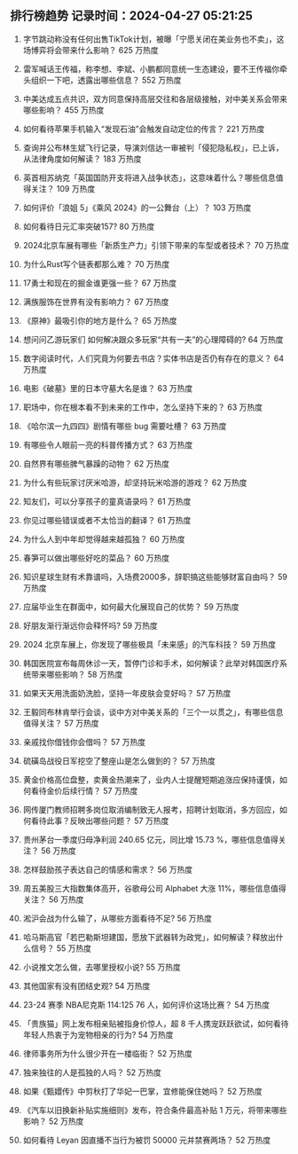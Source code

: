 
## 排行榜趋势 记录时间：2024-04-27 05:21:25
  
  1. 字节跳动称没有任何出售TikTok计划，被曝「宁愿关闭在美业务也不卖」，这场博弈将会带来什么影响？ 625 万热度
    
  2. 雷军喊话王传福，称李想、李斌、小鹏都同意统一生态建设，要不王传福你牵头组织一下吧，透露出哪些信息？ 552 万热度
    
  3. 中美达成五点共识，双方同意保持高层交往和各层级接触，对中美关系会带来哪些影响？ 455 万热度
    
  4. 如何看待苹果手机输入“发现石油”会触发自动定位的传言？ 221 万热度
    
  5. 查询并公布林生斌飞行记录，导演刘信达一审被判「侵犯隐私权」，已上诉，从法律角度如何解读？ 183 万热度
    
  6. 英首相苏纳克「英国国防开支将进入战争状态」，这意味着什么？哪些信息值得关注？ 109 万热度
    
  7. 如何评价「浪姐 5」《乘风 2024》的一公舞台（上）？ 103 万热度
    
  8. 如何看待日元汇率突破157? 80 万热度
    
  9. 2024北京车展有哪些「新质生产力」引领下带来的车型或者技术？ 70 万热度
    
  10. 为什么Rust写个链表都那么难？ 70 万热度
    
  11. 17勇士和现在的掘金谁更强一些？ 67 万热度
    
  12. 满族服饰在世界有没有影响力？ 67 万热度
    
  13. 《原神》最吸引你的地方是什么？ 65 万热度
    
  14. 想问问乙游玩家们 如何解决跟众多玩家“共有一夫”的心理障碍的? 64 万热度
    
  15. 数字阅读时代，人们究竟为何要去书店？实体书店是否仍有存在的意义？ 64 万热度
    
  16. 电影《破墓》里的日本守墓大名是谁？ 63 万热度
    
  17. 职场中，你在根本看不到未来的工作中，怎么坚持下来的？ 63 万热度
    
  18. 《哈尔滨一九四四》剧情有哪些 bug 需要吐槽？ 63 万热度
    
  19. 有哪些令人眼前一亮的科普传播方式？ 63 万热度
    
  20. 自然界有哪些脾气暴躁的动物？ 62 万热度
    
  21. 为什么有些玩家讨厌米哈游，却坚持玩米哈游的游戏？ 62 万热度
    
  22. 知友们，可以分享孩子的童真语录吗？ 61 万热度
    
  23. 你见过哪些错误或者不太恰当的翻译？ 61 万热度
    
  24. 为什么人到中年却觉得越来越孤独？ 60 万热度
    
  25. 春笋可以做出哪些好吃的菜品？ 60 万热度
    
  26. 知识星球生财有术靠谱吗，入场费2000多，辞职搞这些能够财富自由吗？ 59 万热度
    
  27. 应届毕业生在群面中，如何最大化展现自己的优势？ 59 万热度
    
  28. 好朋友渐行渐远你会释怀吗? 59 万热度
    
  29. 2024 北京车展上，你发现了哪些极具「未来感」的汽车科技？ 59 万热度
    
  30. 韩国医院宣布每周休诊一天，暂停门诊和手术，如何解读？此举对韩国医疗系统带来哪些影响？ 58 万热度
    
  31. 如果天天用洗面奶洗脸，坚持一年皮肤会变好吗？ 57 万热度
    
  32. 王毅同布林肯举行会谈，谈中方对中美关系的「三个一以贯之」，有哪些信息值得关注？ 57 万热度
    
  33. 亲戚找你借钱你会借吗？ 57 万热度
    
  34. 硫磺岛战役日军挖空了整座山是怎么做到的？ 57 万热度
    
  35. 黄金价格高位盘整，卖黄金热潮来了，业内人士提醒短期追涨应保持谨慎，如何看待金价后续行情？ 57 万热度
    
  36. 网传厦门教师招聘多岗位取消编制致无人报考，招聘计划取消，多方回应，如何看待此事？反映出哪些问题？ 57 万热度
    
  37. 贵州茅台一季度归母净利润 240.65 亿元，同比增 15.73 %，哪些信息值得关注？ 56 万热度
    
  38. 怎样鼓励孩子表达自己的情感和需求？ 56 万热度
    
  39. 周五美股三大指数集体高开，谷歌母公司 Alphabet 大涨 11%，哪些信息值得关注？ 56 万热度
    
  40. 淞沪会战为什么输了，从哪些方面看待不足? 56 万热度
    
  41. 哈马斯高官「若巴勒斯坦建国，愿放下武器转为政党」，如何解读？释放出什么信号？ 55 万热度
    
  42. 小说推文怎么做，去哪里授权小说? 55 万热度
    
  43. 其他国家有没有团结史观? 54 万热度
    
  44. 23-24 赛季 NBA尼克斯 114:125 76 人，如何评价这场比赛？ 54 万热度
    
  45. 「贵族猫」网上发布相亲贴被指身价惊人，超 8 千人携宠跃跃欲试，如何看待年轻人热衷于为宠物相亲的行为? 54 万热度
    
  46. 律师事务所为什么很少开在一楼临街？ 52 万热度
    
  47. 独来独往的人是孤独的人吗？ 52 万热度
    
  48. 如果《甄嬛传》中剪秋打了华妃一巴掌，宜修能保住她吗？ 52 万热度
    
  49. 《汽车以旧换新补贴实施细则》发布，符合条件最高补贴 1 万元，将带来哪些影响？ 52 万热度
    
  50. 如何看待 Leyan 因直播不当行为被罚 50000 元并禁赛两场？ 52 万热度
    